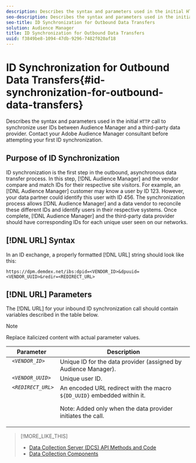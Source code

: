```yaml
---
description: Describes the syntax and parameters used in the initial HTTP call to synchronize user IDs between Audience Manager and a third-party data provider. Contact your Adobe Audience Manager consultant before attempting your first ID synchronization.
seo-description: Describes the syntax and parameters used in the initial HTTP call to synchronize user IDs between Audience Manager and a third-party data provider. Contact your Adobe Audience Manager consultant before attempting your first ID synchronization.
seo-title: ID Synchronization for Outbound Data Transfers
solution: Audience Manager
title: ID Synchronization for Outbound Data Transfers
uuid: f3849be8-1094-47db-9296-7482f020af18
---
```


# ID Synchronization for Outbound Data Transfers{#id-synchronization-for-outbound-data-transfers}

Describes the syntax and parameters used in the initial `HTTP` call to synchronize user IDs between Audience Manager and a third-party data provider. Contact your Adobe Audience Manager consultant before attempting your first ID synchronization.

<!-- c_id_sync_out.xml -->

## Purpose of ID Synchronization

ID synchronization is the first step in the outbound, asynchronous data transfer process. In this step, [!DNL Audience Manager] and the vendor compare and match IDs for their respective site visitors. For example, an [!DNL Audience Manager] customer may know a user by ID 123. However, your data partner could identify this user with ID 456. The synchronization process allows [!DNL Audience Manager] and a data vendor to reconcile these different IDs and identify users in their respective systems. Once complete, [!DNL Audience Manager] and the third-party data provider should have corresponding IDs for each unique user seen on our networks.

## [!DNL URL] Syntax

In an ID exchange, a properly formatted [!DNL URL] string should look like this:

```
https://dpm.demdex.net/ibs:dpid=<VENDOR_ID>&dpuuid=<VENDOR_UUID>&redir=<REDIRECT_URL>
```

## [!DNL URL] Parameters

The [!DNL URL] for your inbound ID synchronization call should contain variables described in the table below.

>[!NOTE]
>
>Replace italicized content with actual parameter values.

<table id="table_EB9F4246E2A34ABB8ED06EA458EB186F"> 
 <thead> 
  <tr> 
   <th colname="col1" class="entry"> Parameter </th> 
   <th colname="col2" class="entry"> Description </th> 
  </tr> 
 </thead>
 <tbody> 
  <tr valign="top"> 
   <td colname="col1"> <code> <i>&lt;VENDOR_ID&gt;</i> </code> </td> 
   <td colname="col2">Unique ID for the data provider (assigned by <span class="keyword"> Audience Manager</span>). </td> 
  </tr> 
  <tr valign="top"> 
   <td colname="col1"> <code> <i>&lt;VENDOR_UUID&gt;</i> </code> </td> 
   <td colname="col2"> Unique user ID. </td> 
  </tr> 
  <tr valign="top"> 
   <td colname="col1"> <code> <i>&lt;REDIRECT_URL&gt;</i> </code> </td> 
   <td colname="col2">An encoded URL redirect with the macro <code> ${DD_UUID}</code> embedded within it. <p>Note:  Added only when the data provider initiates the call. </p> </td> 
  </tr> 
 </tbody> 
</table>

>[!MORE_LIKE_THIS]
>
>* [Data Collection Server (DCS) API Methods and Code](../../api/dcs-intro/dcs-event-calls/dcs-event-calls.md)
>* [Data Collection Components](../../reference/system-components/components-data-collection.md#concept_66CFFEBF5E8B41ED94082D562A93506E)
